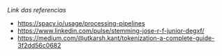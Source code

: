 *Link das referencias*

- https://spacy.io/usage/processing-pipelines
- https://www.linkedin.com/pulse/stemming-jose-r-f-junior-degxf/
- https://medium.com/@utkarsh.kant/tokenization-a-complete-guide-3f2dd56c0682

  

